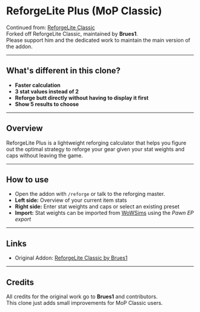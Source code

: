# ReforgeLite Plus (MoP Classic)

Continued from: [ReforgeLite Classic](https://www.curseforge.com/wow/addons/reforgelite-classic)  
Forked off ReforgeLite Classic, maintained by **Brues1**.  
Please support him and the dedicated work to maintain the main version of the addon.

---

## What's different in this clone?
- **Faster calculation**
- **3 stat values instead of 2**
- **Reforge butt directly without having to display it first**
- **Show 5 results to choose**
---

## Overview
ReforgeLite Plus is a lightweight reforging calculator that helps you figure out the optimal strategy to reforge your gear given your stat weights and caps without leaving the game.

---

## How to use
- Open the addon with `/reforge` or talk to the reforging master.  
- **Left side:** Overview of your current item stats  
- **Right side:** Enter stat weights and caps or select an existing preset  
- **Import:** Stat weights can be imported from [WoWSims](https://www.wowsims.com/mop/) using the *Pawn EP export*  

---

## Links
- Original Addon: [ReforgeLite Classic by Brues1](https://www.curseforge.com/wow/addons/reforgelite-classic)  

---

## Credits
All credits for the original work go to **Brues1** and contributors.  
This clone just adds small improvements for MoP Classic users.
